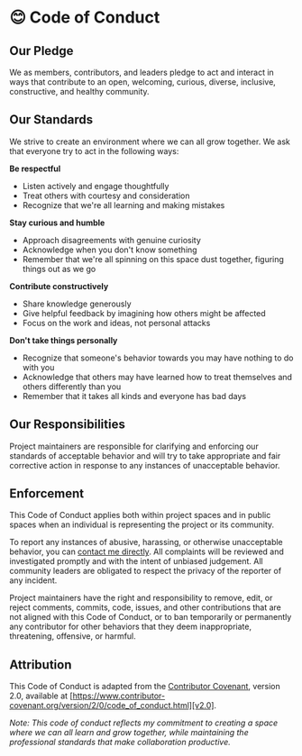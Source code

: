 # 😊 Code of Conduct

## Our Pledge

We as members, contributors, and leaders pledge to act and interact in ways that contribute to an open, welcoming, curious, diverse, inclusive, constructive, and healthy community.

## Our Standards

We strive to create an environment where we can all grow together. We ask that everyone try to act in the following ways:

**Be respectful**

- Listen actively and engage thoughtfully
- Treat others with courtesy and consideration
- Recognize that we're all learning and making mistakes

**Stay curious and humble**

- Approach disagreements with genuine curiosity
- Acknowledge when you don't know something
- Remember that we're all spinning on this space dust together, figuring things out as we go

**Contribute constructively**

- Share knowledge generously
- Give helpful feedback by imagining how others might be affected
- Focus on the work and ideas, not personal attacks

**Don't take things personally**

- Recognize that someone's behavior towards you may have nothing to do with you
- Acknowledge that others may have learned how to treat themselves and others differently than you
- Remember that it takes all kinds and everyone has bad days

## Our Responsibilities

Project maintainers are responsible for clarifying and enforcing our standards of acceptable behavior and will try to take appropriate and fair corrective action in response to any instances of unacceptable behavior.

## Enforcement

This Code of Conduct applies both within project spaces and in public spaces when an individual is representing the project or its community.

To report any instances of abusive, harassing, or otherwise unacceptable behavior, you can [contact me directly][email]. All complaints will be reviewed and investigated promptly and with the intent of unbiased judgement. All community leaders are obligated to respect the privacy of the reporter of any incident.

Project maintainers have the right and responsibility to remove, edit, or reject comments, commits, code, issues, and other contributions that are not aligned with this Code of Conduct, or to ban temporarily or permanently any contributor for other behaviors that they deem inappropriate, threatening, offensive, or harmful.

## Attribution

This Code of Conduct is adapted from the [Contributor Covenant][homepage], version 2.0, available at [https://www.contributor-covenant.org/version/2/0/code_of_conduct.html][v2.0].

*Note: This code of conduct reflects my commitment to creating a space where we can all learn and grow together, while maintaining the professional standards that make collaboration productive.* 

[email]: mailto:222991869+anima-kit@users.noreply.github.com
[homepage]: https://www.contributor-covenant.org
[v2.0]: https://www.contributor-covenant.org/version/2/0/code_of_conduct.html
